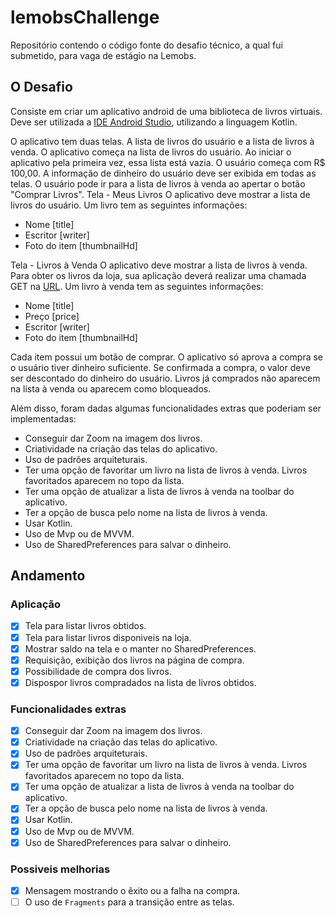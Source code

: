 # lemobsChallenge
Repositório contendo o código fonte do desafio técnico, a qual fui submetido, para vaga de estágio na Lemobs.

## O Desafio
Consiste em criar um aplicativo android de uma biblioteca de livros virtuais.
Deve ser utilizada a [IDE Android Studio](https://developer.android.com/studio), utilizando a
linguagem Kotlin.

O aplicativo tem duas telas. A lista de livros do usuário e a lista de livros à venda. O
aplicativo começa na lista de livros do usuário. Ao iniciar o aplicativo pela primeira vez, essa
lista está vazia.
O usuário começa com R$ 100,00. A informação de dinheiro do usuário deve ser
exibida em todas as telas. O usuário pode ir para a lista de livros à venda ao apertar o botão
"Comprar Livros".
Tela - Meus Livros
O aplicativo deve mostrar a lista de livros do usuário. Um livro tem as seguintes
informações:
* Nome [title]
* Escritor [writer]
* Foto do item [thumbnailHd]

Tela - Livros à Venda
O aplicativo deve mostrar a lista de livros à venda. Para obter os livros da loja, sua
aplicação deverá realizar uma chamada GET na [URL](
https://raw.githubusercontent.com/Felcks/desafio-mobile-lemobs/master/products.json). Um
livro à venda tem as seguintes informações:
* Nome [title]
* Preço [price]
* Escritor [writer]
* Foto do item [thumbnailHd]

Cada item possui um botão de comprar. O aplicativo só aprova a compra se o
usuário tiver dinheiro suficiente. Se confirmada a compra, o valor deve ser descontado do
dinheiro do usuário. Livros já comprados não aparecem na lista à venda ou aparecem como
bloqueados.

Além disso, foram dadas algumas funcionalidades extras que poderiam ser implementadas:
* Conseguir dar Zoom na imagem dos livros.
* Criatividade na criação das telas do aplicativo.
* Uso de padrões arquiteturais.
* Ter uma opção de favoritar um livro na lista de livros à venda. Livros favoritados
aparecem no topo da lista.
* Ter uma opção de atualizar a lista de livros à venda na toolbar do aplicativo.
* Ter a opção de busca pelo nome na lista de livros à venda.
* Usar Kotlin.
* Uso de Mvp ou de MVVM.
* Uso de SharedPreferences para salvar o dinheiro.

## Andamento
### Aplicação
- [x] Tela para listar livros obtidos.
- [x] Tela para listar livros disponiveis na loja.
- [x] Mostrar saldo na tela e o manter no SharedPreferences.
- [x] Requisição, exibição dos livros na página de compra.
- [x] Possibilidade de compra dos livros.
- [x] Dispospor livros compradados na lista de livros obtidos.
### Funcionalidades extras
- [x] Conseguir dar Zoom na imagem dos livros.
- [x] Criatividade na criação das telas do aplicativo.
- [x] Uso de padrões arquiteturais.
- [x] Ter uma opção de favoritar um livro na lista de livros à venda. Livros favoritados
aparecem no topo da lista.
- [x] Ter uma opção de atualizar a lista de livros à venda na toolbar do aplicativo.
- [x] Ter a opção de busca pelo nome na lista de livros à venda.
- [x] Usar Kotlin.
- [x] Uso de Mvp ou de MVVM.
- [x] Uso de SharedPreferences para salvar o dinheiro.
### Possiveis melhorias
- [x] Mensagem mostrando o êxito ou a falha na compra.
- [ ] O uso de `Fragments` para a transição entre as telas.

